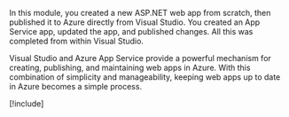 In this module, you created a new ASP.NET web app from scratch, then published it to Azure directly from Visual Studio. You created an App Service app, updated the app, and published changes. All this was completed from within Visual Studio.

Visual Studio and Azure App Service provide a powerful mechanism for creating, publishing, and maintaining web apps in Azure. With this combination of simplicity and manageability, keeping web apps up to date in Azure becomes a simple process.

[!include[](../../../includes/azure-sandbox-cleanup.md)]
